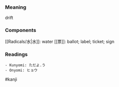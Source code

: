 ### Meaning

drift

### Components

[[Radicals/水|水]]: water [[票]]: ballot; label; ticket; sign

### Readings

```
- Kunyomi: ただよ.う
- Onyomi: ヒョウ
```

#kanji